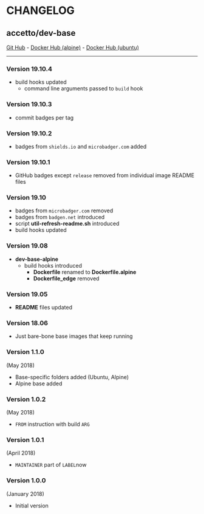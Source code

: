 # CHANGELOG

## accetto/dev-base

[Git Hub][this-github] - [Docker Hub (alpine)][this-docker-alpine] - [Docker Hub (ubuntu)][this-docker-ubuntu]

***

### Version 19.10.4

- build hooks updated
  - command line arguments passed to `build` hook

### Version 19.10.3

- commit badges per tag

### Version 19.10.2

- badges from `shields.io` and `microbadger.com` added

### Version 19.10.1

- GitHub badges except `release` removed from individual image README files

### Version 19.10

- badges from `microbadger.com` removed
- badges from `badgen.net` introduced
- script **util-refresh-readme.sh** introduced
- build hooks updated

### Version 19.08

- **dev-base-alpine**
  - build hooks introduced
    - **Dockerfile** renamed to **Dockerfile.alpine**
    - **Dockerfile_edge** removed

### Version 19.05

- **README** files updated

### Version 18.06

- Just bare-bone base images that keep running

### Version 1.1.0

(May 2018)

- Base-specific folders added (Ubuntu, Alpine)
- Alpine base added

### Version 1.0.2

(May 2018)

- `FROM` instruction with build `ARG`

### Version 1.0.1

(April 2018)

- `MAINTAINER` part of `LABEL`now

### Version 1.0.0

(January 2018)

- Initial version

[this-github]: https://github.com/accetto/dev-base
[this-changelog]: https://github.com/accetto/dev-base/blob/master/CHANGELOG.md

[this-docker-alpine]: https://hub.docker.com/r/accetto/dev-base-alpine
[this-docker-ubuntu]: https://hub.docker.com/r/accetto/dev-base-ubuntu
